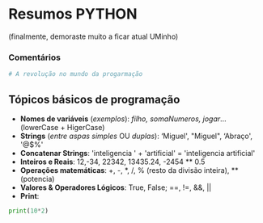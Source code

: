 # Resumos PYTHON 
(finalmente, demoraste muito a ficar atual UMinho)

### Comentários
```python
# A revolução no mundo da progarmação
```

## Tópicos básicos de programação

- __Nomes de variáveis__ (_exemplos_): _filho, somaNumeros, jogar_… (lowerCase + HigerCase)
- __Strings__ (_entre aspas simples_ OU _duplas_): ‘Miguel', "Miguel", ‘Abraço', '@$%'
- __Concatenar Strings__: 'inteligencia ' + 'artificial' = 'inteligencia artificial'
- __Inteiros e Reais__: 12,-34, 22342, 13435.24, -2454 ** 0.5
- __Operações matemáticas__: +, -, *, /, % (resto da divisão inteira), ** (potencia)
- __Valores & Operadores Lógicos__: True, False;     ==, !=, &&, ||
- __Print__: 

```python
print(10*2) 
```


